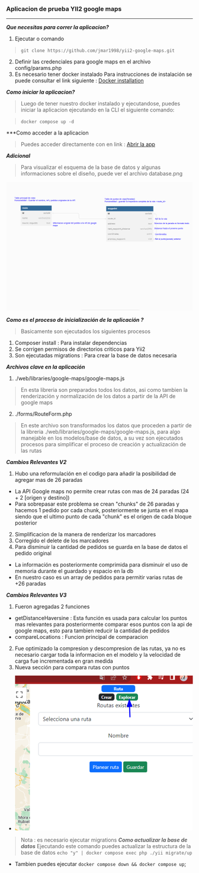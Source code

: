 ### Aplicacion de prueba YII2 google maps
---
***Que necesitas para correr la aplicacion?***
1) Ejecutar o comando
> `git clone https://github.com/jmar1998/yii2-google-maps.git`
2) Definir las credenciales para google maps en el archivo config/params.php
3) Es necesario tener docker instalado
Para instrucciones de instalación se puede consultar el link siguiente : [Docker installation](https://docs.docker.com/engine/install)

***Como iniciar la aplicacion?***
> Luego de tener nuestro docker instalado y ejecutandose, puedes iniciar la aplicacion ejecutando en la CLI el siguiente comando:

> `docker compose up -d`

***Como acceder a la aplicacion
> Puedes acceder directamente con en link : [Abrir la app](http://localhost)

***Adicional***
> Para visualizar el esquema de la base de datos y algunas informaciones sobre el diseño, puede ver el archivo database.png

![Database schema](database.png)

***Como es el proceso de inicialización de la aplicación ?***
> Basicamente son ejecutados los siguientes procesos
1. Composer install : Para instalar dependencias
2. Se corrigen permisos de directorios criticos para Yii2
3. Son ejecutadas migrations : Para crear la base de datos necesaria

***Archivos clave en la aplicación***
1. ./web/libraries/google-maps/google-maps.js
> En esta libreria son preparados todos los datos, asi como tambien la renderización y normalización de los datos a partir de la API de google maps
2. ./forms/RouteForm.php
> En este archivo son transformados los datos que proceden a partir de la libreria ./web/libraries/google-maps/google-maps.js, para algo manejable en los modelos/base de datos, a su vez son ejecutados procesos para simplificar el proceso de creación y actualización de las rutas

***Cambios Relevantes V2***
1. Hubo una reformulación en el codigo para añadir la posibilidad de agregar mas de 26 paradas
- La API Google maps no permite crear rutas con mas de 24 paradas (24 + 2 [origen y destino])
- Para sobrepasar este problema se crean "chunks" de 26 paradas y hacemos 1 pedido por cada chunk, posteriormente se junta en el mapa siendo que el ultimo punto de cada "chunk" es el origen de cada bloque posterior
2. Simplificacion de la manera de renderizar los marcadores
3. Corregido el delete de los marcadores
4. Para disminuir la cantidad de pedidos se guarda en la base de datos el pedido original
- La información es posteriormente comprimida para disminuir el uso de memoria durante el guardado y espacio en la db
- En nuestro caso es un array de pedidos para permitir varias rutas de +26 paradas

***Cambios Relevantes V3***
1. Fueron agregadas 2 funciones
- getDistanceHaversine : Esta función es usada para calcular los puntos mas relevantes para posteriormente comparar esos puntos con la api de google maps, esto para tambien reducir la cantidad de pedidos
- compareLocations : Funcion principal de comparacion
2. Fue optimizado la compresion y descompresion de las rutas, ya no es necesario cargar toda la informacion en el modelo y la velocidad de carga fue incrementada en gran medida
3. Nueva sección para compara rutas con puntos 
- ![Explore](documentation-explore-p1.png)
> Nota : es necesario ejecutar migrations
***Como actualizar la base de datos***
> Ejecutando este comando puedes actualizar la estructura de la base de datos
> `echo "y" | docker compose exec php ./yii migrate/up`
- Tambien puedes ejecutar `docker compose down && docker compose up`;